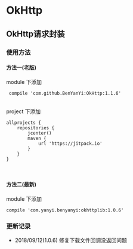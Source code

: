 # OkHttp
## OkHttp请求封装
### 使用方法

#### 方法一(老版)
module 下添加

     compile 'com.github.BenYanYi:OkHttp:1.1.6'

<br/>
project 下添加

    allprojects {
        repositories {
            jcenter()
            maven {
                url 'https://jitpack.io'
            }
        }
    }

<br/>

#### 方法二(最新)
module 下添加

    compile 'com.yanyi.benyanyi:okhttplib:1.0.6'
    
### 更新记录
* 2018/09/12(1.0.6) 修复下载文件回调没返回问题